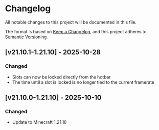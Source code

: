 # Changelog

All notable changes to this project will be documented in this file.

The format is based on [Keep a Changelog](https://keepachangelog.com/en/1.1.0/),
and this project adheres to [Semantic Versioning](https://semver.org/spec/v2.0.0.html).

## [v21.10.1-1.21.10] - 2025-10-28

### Changed

- Slots can now be locked directly from the hotbar
- The time until a slot is locked is no longer tied to the current framerate

## [v21.10.0-1.21.10] - 2025-10-10

### Changed

- Update to Minecraft 1.21.10
